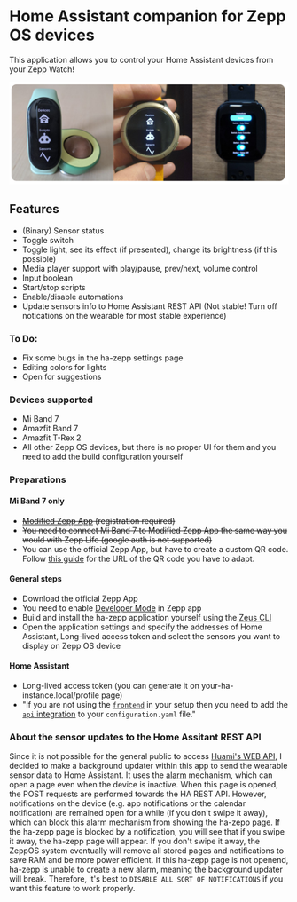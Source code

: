# Home Assistant companion for Zepp OS devices
This application allows you to control your Home Assistant devices from your Zepp Watch!

![image](images/banner.png)

## Features
- (Binary) Sensor status
- Toggle switch
- Toggle light, see its effect (if presented), change its brightness (if this possible)
- Media player support with play/pause, prev/next, volume control
- Input boolean
- Start/stop scripts
- Enable/disable automations
- Update sensors info to Home Assistant REST API (Not stable! Turn off notications on the wearable for most stable experience)

### To Do:
- Fix some bugs in the ha-zepp settings page
- Editing colors for lights
- Open for suggestions

### Devices supported
- Mi Band 7
- Amazfit Band 7
- Amazfit T-Rex 2
- All other Zepp OS devices, but there is no proper UI for them and you need to add the build configuration yourself

### Preparations
#### Mi Band 7 only
- ~~[Modified Zepp App](https://4pda.to/forum/index.php?showtopic=797981&st=15700#entry122653549) (registration required)~~
- ~~You need to connect Mi Band 7 to Modified Zepp App the same way you would with Zepp Life (google auth is not  supported)~~
- You can use the official Zepp App, but have to create a custom QR code. Follow [this guide](https://habr.com/en/articles/699368/) for the URL of the QR code you have to adapt.
#### General steps
- Download the official Zepp App
- You need to enable [Developer Mode](https://docs.zepp.com/docs/1.0/guides/tools/zepp-app/) in Zepp app
- Build and install the ha-zepp application yourself using the [Zeus CLI](https://docs.zepp.com/docs/1.0/guides/tools/cli/)
- Open the application settings and specify the addresses of Home Assistant, Long-lived access token and select the sensors you want to display on Zepp OS device
#### Home Assistant
- Long-lived access token (you can generate it on your-ha-instance.local/profile page)
- "If you are not using the [`frontend`](https://www.home-assistant.io/integrations/frontend/) in your setup then you need to add the [`api` integration](https://www.home-assistant.io/integrations/api/) to your `configuration.yaml` file."

### About the sensor updates to the Home Assitant REST API
Since it is not possible for the general public to access [Huami's WEB API](https://github.com/zepp-health/rest-api/wiki), I decided to make a background updater within this app to send the wearable sensor data to Home Assistant.
It uses the [alarm](https://docs.zepp.com/docs/1.0/reference/device-app-api/hmApp/alarm/alarmNew/) mechanism, which can open a page even when the device is inactive. When this page is opened, the POST requests are performed towards the HA REST API. However, notifications on the device (e.g. app notifications or the calendar notification) are remained open for a while (if you don't swipe it away), which can block this alarm mechanism from showing the ha-zepp page. If the ha-zepp page is blocked by a notification, you will see that if you swipe it away, the ha-zepp page will appear. If you don't swipe it away, the ZeppOS system eventually will remove all stored pages and notifications to save RAM and be more power efficient. If this ha-zepp page is not openend, ha-zepp is unable to create a new alarm, meaning the background updater will break. Therefore, it's best to `DISABLE ALL SORT OF NOTIFICATIONS` if you want this feature to work properly.
